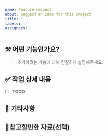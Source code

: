 ```yaml
---
name: Feature request
about: Suggest an idea for this project
title: ''
labels: ''
assignees: ''
---
```


## ⚒️ 어떤 기능인가요?

> 추가하려는 기능에 대해 간결하게 설명해주세요.

## ✅ 작업 상세 내용

- [ ] TODO

## 📌 기타사항

## 📎참고할만한 자료(선택)
